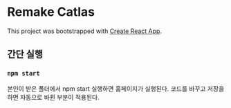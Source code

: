# Remake Catlas

This project was bootstrapped with [Create React App](https://github.com/facebook/create-react-app).

## 간단 실행

### `npm start`

본인이 받은 폴더에서 npm start 실행하면 홈페이지가 실행된다.
코드를 바꾸고 저장을 하면 자동으로 바뀐 부분이 적용된다.
